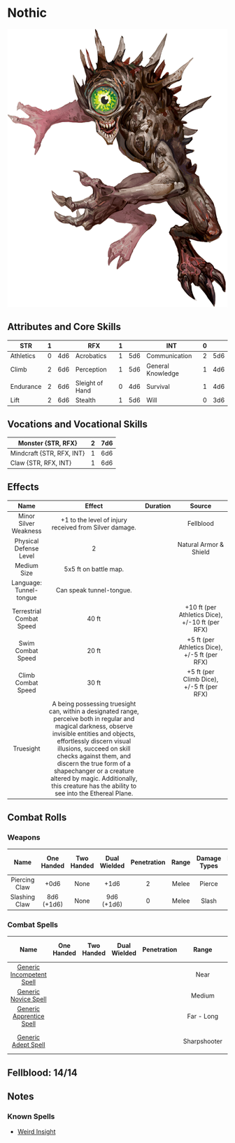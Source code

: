 # Nothic

![img](Nothic.png)

## Attributes and Core Skills

| STR       | 1 |    | RFX             | 1 |    | INT               | 0 |    |
| --------- | :-: | :-: | --------------- | :-: | :-: | ----------------- | :-: | :-: |
| Athletics | 0 | 4d6 | Acrobatics      | 1 | 5d6 | Communication     | 2 | 5d6 |
| Climb     | 2 | 6d6 | Perception      | 1 | 5d6 | General Knowledge | 1 | 4d6 |
| Endurance | 2 | 6d6 | Sleight of Hand | 0 | 4d6 | Survival          | 1 | 4d6 |
| Lift      | 2 | 6d6 | Stealth         | 1 | 5d6 | Will              | 0 | 3d6 |

## Vocations and Vocational Skills

| Monster {STR, RFX}        | 2 | 7d6 |
| ------------------------- | :-: | :-: |
| Mindcraft {STR, RFX, INT} | 1 | 6d6 |
| Claw {STR, RFX, INT}      | 1 | 6d6 |

## Effects

|           Name           |                                                                                                                                                                                          Effect                                                                                                                                                                                          | Duration |                      Source                      |
| :----------------------: | :--------------------------------------------------------------------------------------------------------------------------------------------------------------------------------------------------------------------------------------------------------------------------------------------------------------------------------------------------------------------------------------: | :------: | :----------------------------------------------: |
|  Minor Silver Weakness  |                                                                                                                                                                  +1 to the level of injury received from Silver damage.                                                                                                                                                                  |          |                    Fellblood                    |
|  Physical Defense Level  |                                                                                                                                                                                            2                                                                                                                                                                                            |          |                  Natural Armor & Shield                  |
|       Medium Size       |                                                                                                                                                                                  5x5 ft on battle map.                                                                                                                                                                                  |          |                                                  |
| Language: Tunnel-tongue |                                                                                                                                                                                 Can speak tunnel-tongue.                                                                                                                                                                                 |          |                                                  |
| Terrestrial Combat Speed |                                                                                                                                                                                          40 ft                                                                                                                                                                                          |          | +10 ft (per Athletics Dice), +/-10 ft (per RFX) |
|    Swim Combat Speed    |                                                                                                                                                                                          20 ft                                                                                                                                                                                          |          |  +5 ft (per Athletics Dice), +/-5 ft (per RFX)  |
|    Climb Combat Speed    |                                                                                                                                                                                          30 ft                                                                                                                                                                                          |          |    +5 ft (per Climb Dice), +/-5 ft (per RFX)    |
|        Truesight        | A being possessing truesight can, within a designated range, perceive both in regular and magical darkness, observe invisible entities and objects, effortlessly discern visual illusions, succeed on skill checks against them, and discern the true form of a shapechanger or a creature altered by magic. Additionally, this creature has the ability to see into the Ethereal Plane. |          |                                                  |

## Combat Rolls

### Weapons

|     Name     | One<br />Handed | Two<br />Handed | Dual<br />Wielded | Penetration | Range | Damage<br />Types | Engageable<br />Opponents | Area Of<br />Effect | Resource<br />Class |
| :-----------: | :-------------: | :-------------: | :---------------: | :---------: | :---: | :---------------: | :-----------------------: | :-----------------: | :-----------------: |
| Piercing Claw |      +0d6      |      None      |       +1d6       |      2      | Melee |      Pierce      |           Rapid           |        None        |         None         |
| Slashing Claw | 8d6<br />(+1d6) |      None      |  9d6<br />(+1d6)  |      0      | Melee |       Slash       |           Rapid           |        None        |        None        |

### Combat Spells

|                                                    Name                                                    | One<br />Handed | Two<br />Handed | Dual<br />Wielded | Penetration |    Range    | Damage<br />Types | Engageable<br />Opponents | Area Of<br />Effect | Resource<br />Class |
| :--------------------------------------------------------------------------------------------------------: | :-------------: | :-------------: | :---------------: | :---------: | :----------: | :---------------: | :-----------------------: | :-----------------: | :------------------: |
|     [Generic Incompetent Spell](./../../../../../CoreRules/MagicRules/Spells/PartyTricks/GenericPartyTrick.md)     |                |                |                  |            |     Near     |      Psychic      |                          |                    |   0 Magic Resource   |
|       [Generic Novice Spell](./../../../../../CoreRules/MagicRules/Spells/Novice/GenericNoviceSpell.md)       |                |                |                  |            |    Medium    |      Psychic      |                          |                    |  0 Magic Resource  |
| [Generic Apprentice Spell](./../../../../../CoreRules/MagicRules/Spells/Apprentice/GenericApprenticeSpell.md) |                |                |                  |            |  Far - Long  |      Psychic      |                          |                    | 1 - 2 Magic Resource |
|        [Generic Adept Spell](./../../../../../CoreRules/MagicRules/Spells/Adept/GenericAdeptSpell.md)        |                |                |                  |            | Sharpshooter |      Psychic      |                          |                    | 3 - 4 Magic Resource |

## Fellblood: 14/14

## Notes

### Known Spells

- [Weird Insight](./../../../../../CoreRules/MagicRules/Spells/Apprentice/WeirdInsight.md)
